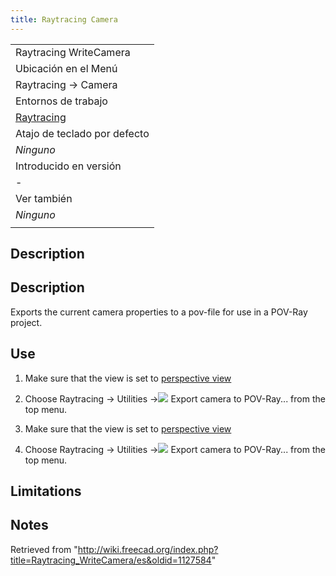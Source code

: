 ```yaml
---
title: Raytracing Camera
---
```

|  |
| --- |
| Raytracing WriteCamera‏‎ |
| Ubicación en el Menú |
| Raytracing → Camera‏‎ |
| Entornos de trabajo |
| [Raytracing](/Raytracing_Workbench/es "Raytracing Workbench/es") |
| Atajo de teclado por defecto |
| *Ninguno* |
| Introducido en versión |
| - |
| Ver también |
| *Ninguno* |
|  |

## Description

## Description

Exports the current camera properties to a pov-file for use in a POV-Ray project.

## Use

1. Make sure that the view is set to [perspective view](/Std_PerspectiveCamera "Std PerspectiveCamera")
2. Choose  Raytracing →  Utilities →![](/images/Raytracing_Camera.png) Export camera to POV-Ray... from the top menu.

1. Make sure that the view is set to [perspective view](/Std_PerspectiveCamera "Std PerspectiveCamera")
2. Choose Raytracing → Utilities →![](/images/Raytracing_WriteCamera.svg) Export camera to POV-Ray... from the top menu.

## Limitations

## Notes

Retrieved from "<http://wiki.freecad.org/index.php?title=Raytracing_WriteCamera/es&oldid=1127584>"
